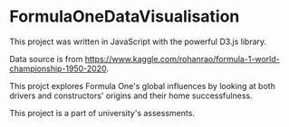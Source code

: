 # FormulaOneDataVisualisation
This project was written in JavaScript with the powerful D3.js library.

Data source is from https://www.kaggle.com/rohanrao/formula-1-world-championship-1950-2020.

This projct explores Formula One's global influences by looking at both drivers and constructors' origins and their home successfulness.

This project is a part of university's assessments.
